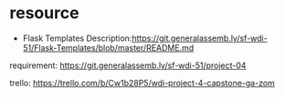 # resource
- Flask Templates 
Description:https://git.generalassemb.ly/sf-wdi-51/Flask-Templates/blob/master/README.md

requirement:
https://git.generalassemb.ly/sf-wdi-51/project-04

trello:
https://trello.com/b/Cw1b28P5/wdi-project-4-capstone-ga-zom